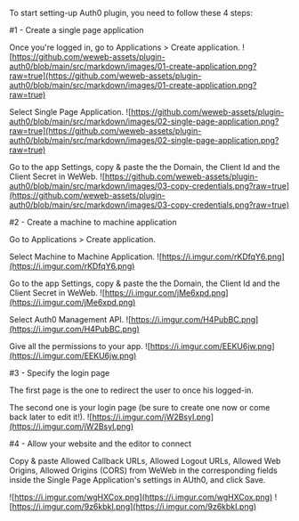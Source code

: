 To start setting-up Auth0 plugin, you need to follow these 4 steps:

#1 - Create a single page application

Once you're logged in, go to Applications > Create application.
![https://github.com/weweb-assets/plugin-auth0/blob/main/src/markdown/images/01-create-application.png?raw=true](https://github.com/weweb-assets/plugin-auth0/blob/main/src/markdown/images/01-create-application.png?raw=true)

Select Single Page Application.
![https://github.com/weweb-assets/plugin-auth0/blob/main/src/markdown/images/02-single-page-application.png?raw=true](https://github.com/weweb-assets/plugin-auth0/blob/main/src/markdown/images/02-single-page-application.png?raw=true)

Go to the app Settings, copy & paste the the Domain, the Client Id and the Client Secret in WeWeb.
![https://github.com/weweb-assets/plugin-auth0/blob/main/src/markdown/images/03-copy-credentials.png?raw=true](https://github.com/weweb-assets/plugin-auth0/blob/main/src/markdown/images/03-copy-credentials.png?raw=true)

#2 - Create a machine to machine application

Go to Applications > Create application.

Select Machine to Machine Application.
![https://i.imgur.com/rKDfqY6.png](https://i.imgur.com/rKDfqY6.png)

Go to the app Settings, copy & paste the the Domain, the Client Id and the Client Secret in WeWeb.
![https://i.imgur.com/jMe6xpd.png](https://i.imgur.com/jMe6xpd.png)

Select Auth0 Management API.
![https://i.imgur.com/H4PubBC.png](https://i.imgur.com/H4PubBC.png)

Give all the permissions to your app.
![https://i.imgur.com/EEKU6jw.png](https://i.imgur.com/EEKU6jw.png)

#3 - Specify the login page

The first page is the one to redirect the user to once his logged-in.

The second one is your login page (be sure to create one now or come back later to edit it!).
![https://i.imgur.com/jW2BsyI.png](https://i.imgur.com/jW2BsyI.png)

#4 - Allow your website and the editor to connect

Copy & paste Allowed Callback URLs, Allowed Logout URLs, Allowed Web Origins, Allowed Origins (CORS) from WeWeb in the corresponding fields inside the Single Page Application's settings in AUth0, and click Save.

![https://i.imgur.com/wgHXCox.png](https://i.imgur.com/wgHXCox.png)
![https://i.imgur.com/9z6kbkI.png](https://i.imgur.com/9z6kbkI.png)
